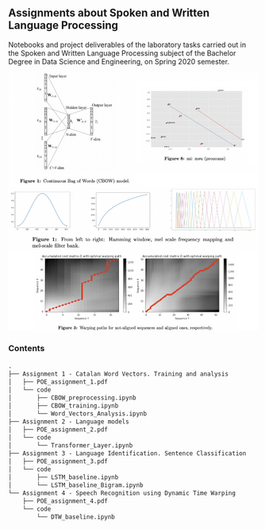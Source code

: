 ## Assignments about Spoken and Written Language Processing

Notebooks and project deliverables of the laboratory tasks carried out in the Spoken and Written Language Processing subject of the Bachelor Degree in Data Science and Engineering, on Spring 2020 semester.

![](images/header_img.png)



### Contents

```
.
├── Assignment 1 - Catalan Word Vectors. Training and analysis
│   ├── POE_assignment_1.pdf
│   └── code
│       ├── CBOW_preprocessing.ipynb
│       ├── CBOW_training.ipynb
│       └── Word_Vectors_Analysis.ipynb
├── Assignment 2 - Language models
│   ├── POE_assignment_2.pdf
│   └── code
│       └── Transformer_Layer.ipynb
├── Assignment 3 - Language Identification. Sentence Classification
│   ├── POE_assignment_3.pdf
│   └── code
│       ├── LSTM_baseline.ipynb
│       └── LSTM_baseline_Bigram.ipynb
└── Assignment 4 - Speech Recognition using Dynamic Time Warping
    ├── POE_assignment_4.pdf
    └── code
        └── DTW_baseline.ipynb
```